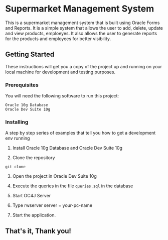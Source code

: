 # Supermarket Management System

This is a supermarket management system that is built using Oracle Forms and Reports. It is a simple system that allows the user to add, delete, update and view products, emploeyes. It also allows the user to generate reports for the products and employees for better visibility.

## Getting Started

These instructions will get you a copy of the project up and running on your local machine for development and testing purposes.

### Prerequisites

You will need the following software to run this project:

```
Oracle 10g Database
Oracle Dev Suite 10g
```

### Installing

A step by step series of examples that tell you how to get a development env running

1. Install Oracle 10g Database and Oracle Dev Suite 10g

2. Clone the repository

```
git clone
```

3. Open the project in Oracle Dev Suite 10g

4. Execute the queries in the file `queries.sql` in the database

5. Start OC4J Server

6. Type rwserver server = your-pc-name

7. Start the application.

## That's it, Thank you!
